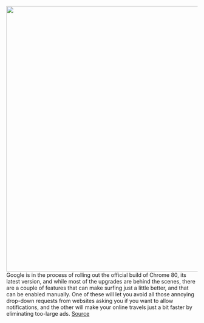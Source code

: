 <img src='https://cdn.vox-cdn.com/thumbor/7Te-INQXmtXIZhKkL6IAAObxPv8=/0x0:2040x1360/1200x800/filters:focal(857x517:1183x843)/cdn.vox-cdn.com/uploads/chorus_image/image/66268046/acastro_180416_1777_chrome_0001.0.jpg' width='700px' /><br/>
Google is in the process of rolling out the official build of Chrome 80, its latest version, and while most of the upgrades are behind the scenes, there are a couple of features that can make surfing just a little better, and that can be enabled manually. One of these will let you avoid all those annoying drop-down requests from websites asking you if you want to allow notifications, and the other will make your online travels just a bit faster by eliminating too-large ads.
<a href='https://www.theverge.com/2020/2/6/21126858/google-chrome-80-browser-notifications-ads-block-how-to'> Source <a/>